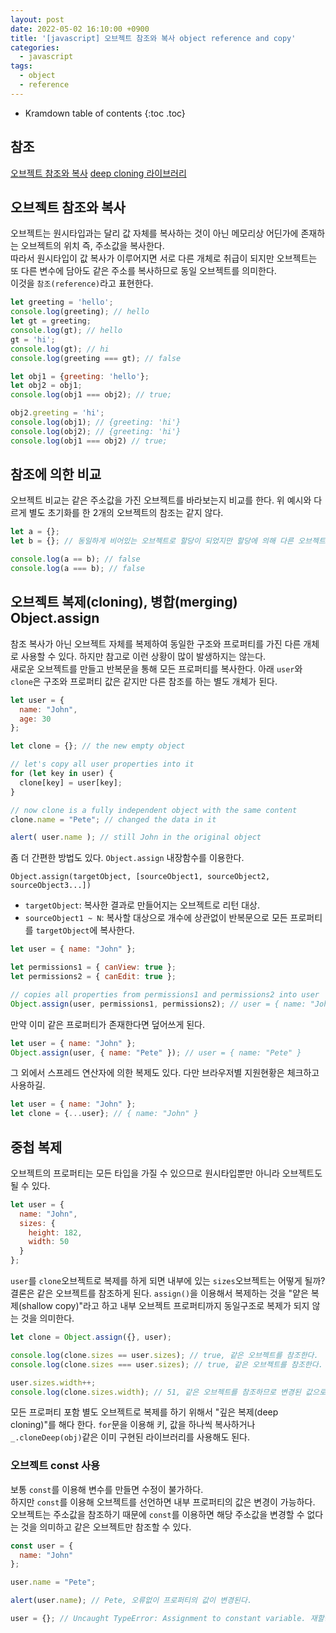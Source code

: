 ```yaml
---
layout: post
date: 2022-05-02 16:10:00 +0900
title: '[javascript] 오브젝트 참조와 복사 object reference and copy'
categories:
  - javascript
tags:
  - object
  - reference
---
```


* Kramdown table of contents
{:toc .toc}

## 참조

[오브젝트 참조와 복사](https://javascript.info/object-copy)
[deep cloning 라이브러리](https://lodash.com/docs#cloneDeep)


## 오브젝트 참조와 복사

오브젝트는 원시타입과는 달리 값 자체를 복사하는 것이 아닌 메모리상 어딘가에 존재하는 오브젝트의 위치 즉, 주소값을 복사한다.  
따라서 원시타입이 값 복사가 이루어지면 서로 다른 개체로 취급이 되지만 오브젝트는 또 다른 변수에 담아도 같은 주소를 복사하므로 동일 오브젝트를 의미한다.   
이것을 `참조(reference)`라고 표현한다.

```js
let greeting = 'hello';
console.log(greeting); // hello
let gt = greeting;
console.log(gt); // hello
gt = 'hi';
console.log(gt); // hi
console.log(greeting === gt); // false

let obj1 = {greeting: 'hello'};
let obj2 = obj1;
console.log(obj1 === obj2); // true;

obj2.greeting = 'hi';
console.log(obj1); // {greeting: 'hi'}
console.log(obj2); // {greeting: 'hi'}
console.log(obj1 === obj2) // true;
```

## 참조에 의한 비교

오브젝트 비교는 같은 주소값을 가진 오브젝트를 바라보는지 비교를 한다. 위 예시와 다르게 별도 초기화를 한 2개의 오브젝트의 참조는 같지 않다.

```js
let a = {};
let b = {}; // 동일하게 비어있는 오브젝트로 할당이 되었지만 할당에 의해 다른 오브젝트를 참조하게 된다.

console.log(a == b); // false
console.log(a === b); // false
```

## 오브젝트 복제(cloning), 병합(merging) Object.assign

참조 복사가 아닌 오브젝트 자체를 복제하여 동일한 구조와 프로퍼티를 가진 다른 개체로 사용할 수 있다. 하지만 참고로 이런 상황이 많이 발생하지는 않는다.   
새로운 오브젝트를 만들고 반복문을 통해 모든 프로퍼티를 복사한다. 아래 `user`와 `clone`은 구조와 프로퍼티 값은 같지만 다른 참조를 하는 별도 개체가 된다.

```js
let user = {
  name: "John",
  age: 30
};

let clone = {}; // the new empty object

// let's copy all user properties into it
for (let key in user) {
  clone[key] = user[key];
}

// now clone is a fully independent object with the same content
clone.name = "Pete"; // changed the data in it

alert( user.name ); // still John in the original object
```

좀 더 간편한 방법도 있다. `Object.assign` 내장함수를 이용한다.  

```
Object.assign(targetObject, [sourceObject1, sourceObject2, sourceObject3...])
```

- `targetObject`: 복사한 결과로 만들어지는 오브젝트로 리턴 대상.
- `sourceObject1 ~ N`: 복사할 대상으로 개수에 상관없이 반복문으로 모든 프로퍼티를 `targetObject`에 복사한다.  

```js
let user = { name: "John" };

let permissions1 = { canView: true };
let permissions2 = { canEdit: true };

// copies all properties from permissions1 and permissions2 into user
Object.assign(user, permissions1, permissions2); // user = { name: "John", canView: true, canEdit: true }
```

만약 이미 같은 프로퍼티가 존재한다면 덮어쓰게 된다.

```js
let user = { name: "John" };
Object.assign(user, { name: "Pete" }); // user = { name: "Pete" }
```

그 외에서 스프레드 연산자에 의한 복제도 있다. 다만 브라우저별 지원현황은 체크하고 사용하길.

```js
let user = { name: "John" };
let clone = {...user}; // { name: "John" }
```


## 중첩 복제

오브젝트의 프로퍼티는 모든 타입을 가질 수 있으므로 원시타입뿐만 아니라 오브젝트도 될 수 있다.

```js
let user = {
  name: "John",
  sizes: {
    height: 182,
    width: 50
  }
};
```

`user`를 `clone`오브젝트로 복제를 하게 되면 내부에 있는 `sizes`오브젝트는 어떻게 될까? 결론은 같은 오브젝트를 참조하게 된다.
`assign()`을 이용해서 복제하는 것을 "얕은 복제(shallow copy)"라고 하고 내부 오브젝트 프로퍼티까지 동일구조로 복제가 되지 않는 것을 의미한다.

```js
let clone = Object.assign({}, user);

console.log(clone.sizes == user.sizes); // true, 같은 오브젝트를 참조한다.
console.log(clone.sizes === user.sizes); // true, 같은 오브젝트를 참조한다.

user.sizes.width++;
console.log(clone.sizes.width); // 51, 같은 오브젝트를 참조하므로 변경된 값으로 도출
```

모든 프로퍼티 포함 별도 오브젝트로 복제를 하기 위해서 "깊은 복제(deep cloning)"를 해다 한다. `for`문을 이용해 키, 값을 하나씩 복사하거나 `_.cloneDeep(obj)`같은 이미 구현된 라이브러리를 사용해도 된다.


### 오브젝트 const 사용

보통 `const`를 이용해 변수를 만들면 수정이 불가하다.  
하지만 `const`를 이용해 오브젝트를 선언하면 내부 프로퍼티의 값은 변경이 가능하다.  
오브젝트는 주소값을 참조하기 때문에 `const`를 이용하면 해당 주소값을 변경할 수 없다는 것을 의미하고 같은 오브젝트만 참조할 수 있다.

```js
const user = {
  name: "John"
};

user.name = "Pete";

alert(user.name); // Pete, 오류없이 프로퍼티의 값이 변경된다.

user = {}; // Uncaught TypeError: Assignment to constant variable. 재할당은 불가, 같은 오브젝트만 참조할 수 있다.
```

